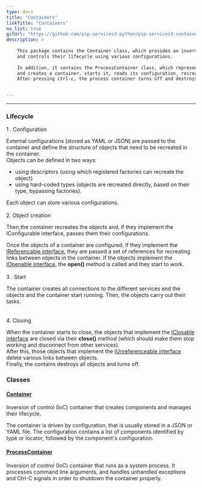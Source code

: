```yaml
---
type: docs
title: "Containers"
linkTitle: "Containers"
no_list: true
gitUrl: "https://github.com/pip-services3-python/pip-services3-container-python"
description: >
    
    This package contains the Container class, which provides an inversion of control container that creates objects 
    and controls their lifecycle using various configurations.     
    
    In addition, it contains the ProcessContainer class, which represents a system process. It receives its configuration file via the command line, 
    and creates a container, starts it, reads its configuration, recreates objects, and runs them.  
    After pressing ctrl-c, the process container turns off and destroys the objects.  
  

---
```

---

<div class="module-body"> 

### Lifecycle 

1 . Configuration    
    
External configurations (stored as YAML or JSON) are passed to the container and define the structure of objects that need to be recreated in the container.     
Objects can be defined in two ways: 
  - using descriptors (using which registered factories can recreate the object) 
  - using hard-coded types (objects are recreated directly, based on their type, bypassing 
    factories). 

Each object can store various configurations.  
<BR/>
2. Object creation    
    
Then,the container recreates the objects and, if they implement the IConfigurable interface, passes them their configurations. 

Once the objects of a container are configured, if they implement the [IReferencable interface](../../commons/refer/ireferencable), they are passed a set of references for recreating links between objects in the container. If the objects implement the [IOpenable interface](../../commons/run/iopenable), the **open()** method is called and they   start to work.    
<BR/>
3 . Start    
    
The container creates all connections to the different services and the objects and the container start running.
Then, the objects carry out their tasks.   
<BR/>   
4. Closing   
    
When the container starts to close, the objects that implement the [IClosable interface](../../commons/run/iclosable) are closed via their **close()** method (which should make them stop working and disconnect from other services).     
After this, those objects that implement the [IUnreferenceable interface](../../commons/refer/iunreferenceable) delete various links between objects.    
Finally, the contains destroys all objects and turns off. 
    
    
### Classes

#### [Container](container)
Inversion of control (IoC) container that creates components and manages their lifecycle.

The container is driven by configuration, that is usually stored in a JSON or YAML file.
The configuration contains a list of components identified by type or locator, followed
by the component's configuration.

#### [ProcessContainer](process_container)
Inversion of control (IoC) container that runs as a system process.
It processes command line arguments, and handles unhandled exceptions and Ctrl-C signals
in order to shutdown the container properly.

</div>

